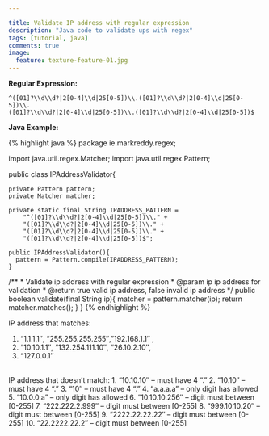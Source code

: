 ```yaml
---

title: Validate IP address with regular expression
description: "Java code to validate ups with regex"
tags: [tutorial, java]
comments: true
image:
  feature: texture-feature-01.jpg
---
```


**Regular Expression:**

	^([01]?\\d\\d?|2[0-4]\\d|25[0-5])\\.([01]?\\d\\d?|2[0-4]\\d|25[0-5])\\.
	([01]?\\d\\d?|2[0-4]\\d|25[0-5])\\.([01]?\\d\\d?|2[0-4]\\d|25[0-5])$

**Java Example:**

{% highlight java %}
package ie.markreddy.regex;
 
import java.util.regex.Matcher;
import java.util.regex.Pattern;
 
public class IPAddressValidator{
 
    private Pattern pattern;
    private Matcher matcher;
 
    private static final String IPADDRESS_PATTERN =
        "^([01]?\\d\\d?|2[0-4]\\d|25[0-5])\\." +
        "([01]?\\d\\d?|2[0-4]\\d|25[0-5])\\." +
        "([01]?\\d\\d?|2[0-4]\\d|25[0-5])\\." +
        "([01]?\\d\\d?|2[0-4]\\d|25[0-5])$";
 
    public IPAddressValidator(){
      pattern = Pattern.compile(IPADDRESS_PATTERN);
    }
 
   /**
    * Validate ip address with regular expression
    * @param ip ip address for validation
    * @return true valid ip address, false invalid ip address
    */
    public boolean validate(final String ip){
      matcher = pattern.matcher(ip);
      return matcher.matches();
    }
}
{% endhighlight %}

IP address that matches:  
1. “1.1.1.1″, “255.255.255.255″,”192.168.1.1″ ,  
2. “10.10.1.1″, “132.254.111.10″, “26.10.2.10″,  
3. “127.0.0.1″  
<br>
IP address that doesn’t match:  
1. “10.10.10″ – must have 4 “.”  
2. “10.10″ – must have 4 “.”  
3. “10″ – must have 4 “.”  
4. “a.a.a.a” – only digit has allowed  
5. “10.0.0.a” – only digit has allowed  
6. “10.10.10.256″ – digit must between [0-255]  
7. “222.222.2.999″ – digit must between [0-255]  
8. “999.10.10.20″ – digit must between [0-255]  
9. “2222.22.22.22″ – digit must between [0-255]  
10. “22.2222.22.2″ – digit must between [0-255]  